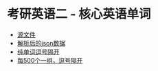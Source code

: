 # 考研英语二 - 核心英语单词

- [源文件](./dc.txt)
- [解析后的json数据](./dcb.json)
- [纯单词逗号隔开](./dcb.txt)
- [每500个一组，逗号隔开](./dcb500.txt)